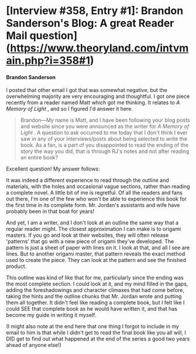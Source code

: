# [Interview #358, Entry #1]: Brandon Sanderson's Blog: A great Reader Mail question](https://www.theoryland.com/intvmain.php?i=358#1)

#### Brandon Sanderson

I posted that other email I got that was somewhat negative, but the overwhelming majority are very encouraging and thoughtful. I got one piece recently from a reader named Matt which got me thinking. It relates to
*A Memory of Light*
, and so I figured I'd answer it here.

> Brandon—My name is Matt, and I have been following your blog posts and website since you were announced as the writer for
> *A Memory of Light*
> . A question to ask occurred to me today that I don't think I ever saw in any of your interviews/posts about being selected to write the book. As a fan, is a part of you disappointed to read the ending of the story the way you did, that is through RJ's notes and not after reading an entire book?

Excellent question! My answer follows:

It was indeed a different experience to read through the outline and materials, with the holes and occasional vague sections, rather than reading a complete novel. A little bit of me is regretful. Of all the readers and fans out there, I'm one of the few who won't be able to experience this book for the first time in its complete form. Mr. Jordan's assistants and wife have probably been in that boat for years!

And yet, I am a writer, and I don't look at an outline the same way that a regular reader might. The closest approximation I can make is to origami masters. If you go and look at their websites, they will often release 'patterns' that go with a new piece of origami they've developed. The pattern is just a sheet of paper with lines on it. I look at that, and all I see are lines. But to another origami master, that pattern reveals the exact method used to create the piece. They can look at the pattern and see the finished product.

This outline was kind of like that for me, particularly since the ending was the most complete section. I could look at it, and my mind filled in the gaps, adding the foreshadowings and character climaxes that had come before, taking the hints and the outline chunks that Mr. Jordan wrote and putting them all together. It didn't feel like reading a complete book, but I felt like I could SEE that complete book as he would have written it, and that has become my guide in writing it myself.

(I might also note at the end here that one thing I forgot to include in my email to him is that while I didn't get to read the final book like you all will, I DID get to find out what happened at the end of the series a good two years ahead of anyone else!)

